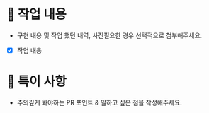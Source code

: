 # 📌 작업 내용
- 구현 내용 및 작업 했던 내역, 사진필요한 경우 선택적으로 첨부해주세요.
- [x] 작업 내용

# 🚦 특이 사항
- 주의깊게 봐야하는 PR 포인트 & 말하고 싶은 점을 작성해주세요.
